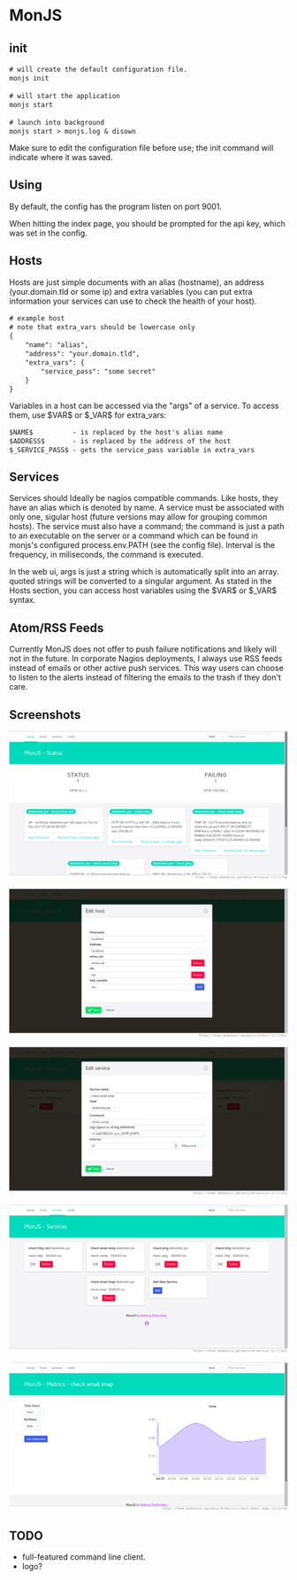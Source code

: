 MonJS
=====

init
----

    # will create the default configuration file.
    monjs init 

    # will start the application
    monjs start

    # launch into background
    monjs start > monjs.log & disown

Make sure to edit the configuration file before use; the init command will indicate where it was saved.

Using
-----

By default, the config has the program listen on port 9001.

When hitting the index page, you should be prompted for the api key, which was set in the config.

Hosts
-----

Hosts are just simple documents with an alias (hostname), an address (your.domain.tld or some ip) and extra variables (you can put extra information your services can use to check the health of your host).

    # example host
    # note that extra_vars should be lowercase only
    {
        "name": "alias",
        "address": "your.domain.tld",
        "extra_vars": {
            "service_pass": "some secret"        
        }
    }

Variables in a host can be accessed via the "args" of a service.
To access them, use \$VAR\$ or \$\_VAR\$ for extra_vars:

    $NAME$          - is replaced by the host's alias name
    $ADDRESS$       - is replaced by the address of the host
    $_SERVICE_PASS$ - gets the service_pass variable in extra_vars

Services
--------

Services should Ideally be nagios compatible commands.
Like hosts, they have an alias which is denoted by name.
A service must be associated with only one, sigular host (future versions may allow for grouping common hosts).
The service must also have a command; the command is just a path to an executable on the server or a command which can be found in monjs's configured process.env.PATH (see the config file).
Interval is the frequency, in miliseconds, the command is executed.

In the web ui, args is just a string which is automatically split into an array.
quoted strings will be converted to a singular argument.
As stated in the Hosts section, you can access host variables using the \$VAR\$ or \$\_VAR\$ syntax.

Atom/RSS Feeds
--------------

Currently MonJS does not offer to push failure notifications and likely will not in the future.
In corporate Nagios deployments, I always use RSS feeds instead of emails or other active push services.
This way users can choose to listen to the alerts instead of filtering the emails to the trash if they don't care.

Screenshots
-----------

![Status Page](docs/media/status.png)

![Host Modal](docs/media/host.png)

![Service Modal](docs/media/service.png)

![Services](docs/media/service2.png)

![Metrics](docs/media/metrics.png)

TODO
----

  * full-featured command line client.
  * logo?
